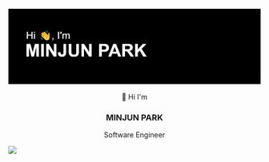 ![header](header.png)
<p align="center"> 👋 Hi I'm</p>
<h3 align='center'> MINJUN PARK</h3>
<p align ="center">Software Engineer</p>
<img src="https://img.shields.io/badge/ruby-%23CC342D.svg?style=plastic&logo=appveyor&logo=ruby&logoColor=white?"/>&nbsp;&nbsp;

